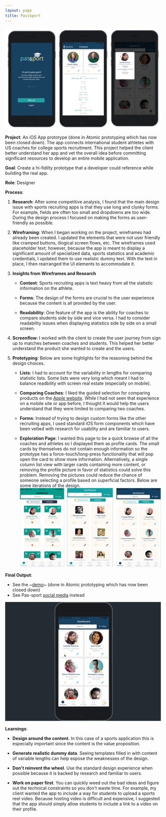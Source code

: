 ```yaml
---
layout: page
title: PassSport
---
```


![pass-sport](/images/bigshots-pass.png)

**Project**: An iOS App prototype (done in Atomic prototyping which has now been closed down). The app connects international student athletes with US coaches for college sports recruitment. This project helped the client better understand her app and vet the overall idea before committing significant resources to develop an entire mobile application.

**Goal**: Create a hi-fidilty prototype that a developer could reference while building the real app.

**Role**: Designer

**Process**:

1. **Research**: After some competitive analysis, I found that the main design issue with sports recruiting apps is that they use long and clunky forms. For example, fields are often too small and dropdowns are too wide. During the design process I focused on making the forms as user-friendly as possible.

2. **Wireframing**: When I began working on the project, wireframes had already been created. I updated the elements that were not user friendly like cramped buttons, illogical screen flows, etc. The wireframes used placeholder text; however, because the app is meant to display a significant amount of specialized data, sports statistics and academic credentials, I updated them to use realistic dummy text. With the text in place, I then rearranged the UI elements to accommodate it.

3. **Insights from Wireframes and Research**

    - **Content**: Sports recruiting apps is text heavy from all the statistic information on the athlete.

    - **Forms**: The design of the forms are crucial to the user experience because the content is all provided by the user.

    - **Readability**: One feature of the app is the ability for coaches to compare students side by side and vice versa. I had to consider readability issues when displaying statistics side by side on a small screen.

4. **Screenflow**: I worked with the client to create the user journey from sign up to matches between coaches and students. This helped her better understand the product she wanted to create and the users.

5.  **Prototyping**: Below are some highlights for the reasoning behind the design choices.

    - **Lists**: I had to account for the variability in lengths for comparing statistic lists. Some lists were very long which meant I had to balance readbility with screen real estate (especially on mobile).

    - **Comparing Coaches**: I liked the guided selection for comparing products on the [Apple website](https://www.apple.com/mac/compare/). While I had not seen that experience on a mobile site or app before, I thought it would help the users understand that they were limited to comparing two coaches.

    - **Forms**: Instead of trying to design custom forms like the other recruiting apps, I used standard iOS form components which have been vetted with research for usability and are familiar to users.

    - **Exploration Page**: I wanted this page to be a quick browse of all the coaches and athletes so I displayed them as profile cards. The small cards by themselves do not contain enough information so the prototype has a force-touch/long-press functionality that will pop open the card to show more information. Alternatively, a single column list view with larger cards containing more content, or removing the profile picture in favor of statistics could solve this problem. Removing the pictures could reduce the chance of someone selecting a profile based on superficial factors. Below are some iterations of the design.
![pass-sport](/images/older-designs-pass.png)


**Final Output**:
- See the ~[demo](http://bit.ly/PassSportPrototype)~ (done in Atomic prototyping which has now been closed down)
- See Pas-sport [social media](https://www.instagram.com/passportathlete/?hl=en) instead

![pass-sport](/images/passport_overview.gif)

**Learnings**:
- **Design around the content**. In this case of a sports application this is especially important since the content is the value proposition.

- **Generate realistic dummy data**. Seeing templates filled in with content of variable lengths can help expose the weaknesses of the design.

- **Don't reinvent the wheel**. Use the standard design experience when possible because it is backed by research and familiar to users.

- **Work on paper first**. You can quickly weed out the bad ideas and figure out the technical constraints so you don't waste time. For example, my client wanted the app to include a way for students to upload a sports reel video. Because hosting video is difficult and expensive, I suggested that the app should simply allow students to include a link to a video on their profile.
